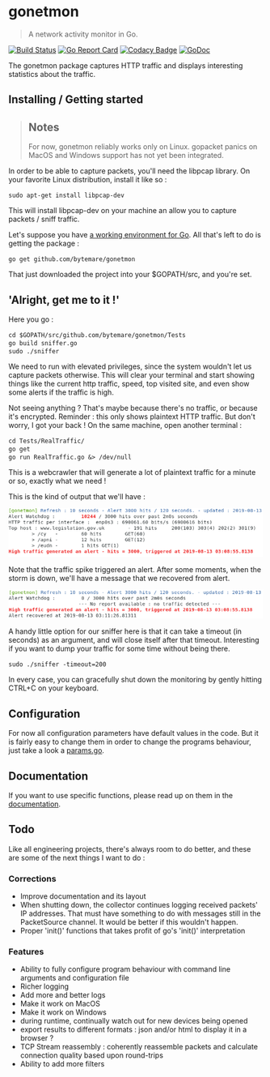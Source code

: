 # gonetmon

> A network activity monitor in Go.

<p align="center">

[![Build Status](https://travis-ci.com/bytemare/gonetmon.svg?branch=master)](https://travis-ci.com/bytemare/gonetmon)
[![Go Report Card](https://goreportcard.com/badge/github.com/bytemare/gonetmon)](https://goreportcard.com/report/github.com/bytemare/gonetmon) 
[![Codacy Badge](https://api.codacy.com/project/badge/Grade/5bc1136110874ceab9195a31bb0e3961)](https://www.codacy.com/app/bytemare/gonetmon)
[![GoDoc](https://godoc.org/github.com/bytemare/gonetmon?status.svg)](https://godoc.org/github.com/bytemare/gonetmon)
</p>

The gonetmon package captures HTTP traffic and displays interesting statistics about the traffic.

## Installing / Getting started

> ## Notes
> 
> For now, gonetmon reliably works only on Linux. gopacket panics on MacOS and Windows support has not yet been integrated.

In order to be able to capture packets, you'll need the libpcap library. On your favorite Linux distribution, install it like so :

```shell
sudo apt-get install libpcap-dev
```

This will install libpcap-dev on your machine an allow you to capture packets / sniff traffic.

Let's suppose you have [a working environment for Go](https://golang.org/doc/install). All that's left to do is getting the package :

```shell
go get github.com/bytemare/gonetmon
```

That just downloaded the project into your $GOPATH/src, and you're set.

## 'Alright, get me to it !'

Here you go :

```shell
cd $GOPATH/src/github.com/bytemare/gonetmon/Tests
go build sniffer.go
sudo ./sniffer
```

We need to run with elevated privileges, since the system wouldn't let us capture packets otherwise.
This will clear your terminal and start showing things like the current http traffic, speed, top visited site, and even show some alerts if the traffic is high.

Not seeing anything ? That's maybe because there's no traffic, or because it's encrypted. Reminder : this only shows plaintext HTTP traffic.
But don't worry, I got your back ! On the same machine, open another terminal :

```shell
cd Tests/RealTraffic/
go get
go run RealTraffic.go &> /dev/null
```

This is a webcrawler that will generate a lot of plaintext traffic for a minute or so, exactly what we need !

This is the kind of output that we'll have :

![Image1](/images/img1.png)

Note that the traffic spike triggered an alert. After some moments, when the storm is down, we'll have a message that we recovered from alert.

![Image2](/images/img2.png)

A handy little option for our sniffer here is that it can take a timeout (in seconds) as an argument, and will close itself after that timeout. Interesting if you want to dump your traffic for some time without being there.

```shell
sudo ./sniffer -timeout=200
```

In every case, you can gracefully shut down the monitoring by gently hitting CTRL+C on your keyboard.

## Configuration

For now all configuration parameters have default values in the code. But it is fairly easy to change them in order to change the programs behaviour, just take a look a [params.go](https://github.com/bytemare/gonetmon/blob/master/params.go).

## Documentation

If you want to use specific functions, please read up on them in the [documentation](https://godoc.org/github.com/bytemare/gonetmon).

## Todo

Like all engineering projects, there's always room to do better, and these are some of the next things I want to do :

### Corrections

- Improve documentation and its layout
- When shutting down, the collector continues logging received packets' IP addresses. That must have something to do with messages still in the PacketSource channel. It would be better if this wouldn't happen.
- Proper 'init()' functions that takes profit of go's 'init()' interpretation

### Features

- Ability to fully configure program behaviour with command line arguments and configuration file
- Richer logging
- Add more and better logs
- Make it work on MacOS
- Make it work on Windows
- during runtime, continually watch out for new devices being opened
- export results to different formats : json and/or html to display it in a browser ?
- TCP Stream reassembly : coherently reassemble packets and calculate connection quality based upon round-trips
- Ability to add more filters
